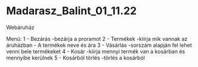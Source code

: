 # Madarasz_Balint_01_11.22

Webáruház

Menü:
1 - Bezárás             -bezárja a proramot
2 - Termékek            -kiírja mik vannak az áruházban - A termékek neve és ára
3 - Vásárlás            -sorszám alapján fel lehet venni bele termékeket
4 - Kosár               -kiírja mennyi termék van a kosárban és mennyibe kerülnek
5 - Kosárból törlés     -törlés a kosárból 